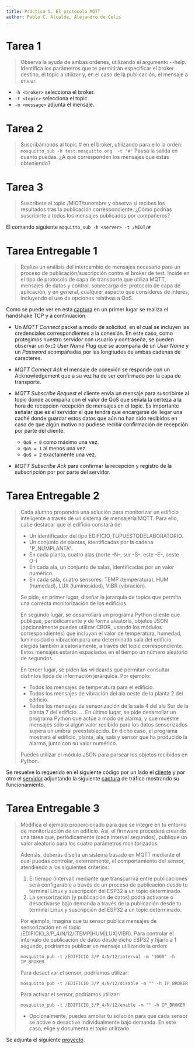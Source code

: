 ```yaml
---
title: Práctica 5. El protocolo MQTT
author: Pablo C. Alcalde, Alejandro de Celis
...
```


# Tarea 1
> Observa la ayuda de ambas ordenes, utilizando el argumento --help. Identifica los parámetros que te permitirán especificar el broker destino, el topic a utilizar y, en el caso de la publicación, el mensaje a enviar.

- `-h <broker>` selecciona el broker.
- `-t <topic>` selecciona el topic.
- `-m <message>` adjunta el mensaje.

# Tarea 2
> Suscribámonos al topic # en el broker, utilizando para ello la orden:
> `mosquitto_sub -h test.mosquitto.org  -t "#"`
> Pausa la salida en cuanto puedas. ¿A qué corresponden los mensajes que estás obteniendo?

# Tarea 3
> Suscríbete al topic /MIOT/tunombre y observa si recibes los resultados tras la publicación correspondiente. ¿Cómo podrías suscribirte a todos los mensajes publicados por compañeros?

El comando siguiente `moquitto_sub -h <server> -t /MIOT/#`

# Tarea Entregable 1
> Realiza un análisis del intercambio de mensajes necesario para un proceso de publicación/suscripción contra el broker de test. Incide en el tipo de protocolo de capa de transporte que utiliza MQTT, mensajes de datos y control, sobrecarga del protocolo de capa de aplicación, y en general, cualquier aspecto que consideres de interés, incluyendo el uso de opciones relativas a QoS.

Como se puede ver en esta [captura](./subscripcion.pcapng) en un primer lugar se realiza el handshake TCP y a continuación:
+ Un *MQTT Connect* packet a modo de solicitud, en el cual se incluyen las credenciales correspondientes a la conexión. En este caso, como protegimos nuestro servidor con usuario y contraseña, se pueden observar un `0xc2` *User Name Flag* que se acompaña de un *User Name* y un *Password* acompañadas por las longitudes de ambas cadenas de caracteres.

+ *MQTT Connect Ack* el mensaje de conexión se responde con un Acknowledgement que a su vez ha de ser confirmado por la capa de transporte.

+ *MQTT Subscribe Request* el cliente envia un mensaje para suscribirse al topic donde acompaña con el valor de QoS que señala la certeza a la hora de recepcion recepción de mensajes en el topic. Es importante señalar que es el servidor el que tendrá que encargarse de llegar una caché donde guardar estos datos que aún no han sido recibidos en caso de que algún motivo no pudiese recibir confirmación de recepción por parte del cliente.
  - `QoS = 0` como máximo una vez.
  - `QoS = 1` al menos una vez.
  - `QoS = 2` exactamente una vez.

+ *MQTT Subscribe Ack* para confirmar la recepción y registro de la subscripción por por parte del servidor.

# Tarea Entregable 2

> Cada alumno propondrá una solución para monitorizar un edificio inteligente a través de un sistema de mensajería MQTT. Para ello, cabe destacar que el edificio constará de:
>
> - Un identificador del tipo EDIFICIO_TUPUESTODELABORATORIO.
> - Un conjunto de plantas, identificadas por la cadena "P_NUMPLANTA".
> - En cada planta, cuatro alas (norte -N-, sur -S-, este -E-, oeste -O-)
> - En cada ala, un conjunto de salas, identificadas por un valor numérico.
> - En cada sala, cuatro sensores: TEMP (temperatura), HUM (humedad), LUX (luminosidad), VIBR (vibración).
>
> Se pide, en primer lugar, diseñar la jerarquía de topics que permita una correcta monitorización de los edificios.
>
> En segundo lugar, se desarrollará un programa Python cliente que publique, periódicamente y de forma aleatoria, objetos JSON (opcionalmente puedes utilizar CBOR, usando los módulos correspondientes) que incluyan el valor de temperatura, humedad, luminosidad o vibración para una determinada sala del edificio, elegida también aleatoriamente, a través del topic correspondiente. Estos mensajes estarán espaciados en el tiempo un número aleatorio de segundos.
>
> En tercer lugar, se piden las wildcards que permitan consultar distintos tipos de información jerárquica. Por ejemplo:
>
> - Todos los mensajes de temperatura para el edificio.
> - Todos los mensajes de vibración del ala oeste de la planta 2 del edificio.
> - Todos los mensajes de sensorización de la sala 4 del ala Sur de la planta 7 del edificio.
> ...
> En último lugar, se pide desarrollar un programa Python que actúe a modo de alarma, y que muestre mensajes sólo si algún valor recibido para los datos sensorizados supera un umbral preestablecido. En dicho caso, el programa mostrará el edificio, planta, ala, sala y sensor que ha producido la alarma, junto con su valor numérico.
>
> Puedes utilizar el módulo JSON para parsear los objetos recibidos en Python.

Se resuelve lo requerido en el siguiente código por un lado el [cliente](./mqtt_subscriber.py) y por otro el [servidor](./mqtt_basic.py) adjuntando la siguiente [captura](./funcionamiento_edificio.pcapng) de tráfico mostrando su funcionamiento.

# Tarea Entregable 3
> Modifica el ejemplo proporcionado para que se integre en tu entorno de monitorización de un edificio. Así, el firmware procederá creando una tarea que, periódicamente (cada interval segundos), publique un valor aleatorio para los cuatro parámetros monitorizados.
>
> Además, deberás diseña un sistema basado en MQTT mediante el cual puedas controlar, externamente, el comportamiento del sensor, atendiendo a los siguientes criterios:
>
> 1. El tiempo (interval) mediante que transcurrirá entre publicaciones será configurable a través de un proceso de publicación desde tu terminal Linux y suscripción del ESP32 a un topic determinado.
> 2. La sensorización (y publicación de datos) podrá activarse o desactivarse bajo demanda a través de la publicación desde tu terminal Linux y suscripción del ESP32 a un topic determinado.
>
> Por ejemplo, imagina que tu sensor publica mensajes de sensorización en el topic /EDIFICIO_3/P_4/N/12/(TEMP|HUM|LUX|VIBR). Para controlar el intervalo de publicación de datos desde dicho ESP32 y fijarlo a 1 segundo, podríamos publicar un mensaje utilizando la orden:
>
> `mosquitto_pub -t /EDIFICIO_3/P_4/N/12/interval -m "1000" -h IP_BROKER`
>
> Para desactivar el sensor, podríamos utilizar:
>
> `mosquitto_pub -t /EDIFICIO_3/P_4/N/12/disable -m "" -h IP_BROKER`
>
> Para activar el sensor, podríamos utilizar:
>
> `mosquitto_pub -t /EDIFICIO_3/P_4/N/12/enable -m "" -h IP_BROKER`
>
> + Opcionalmente, puedes ampliar tu solución para que cada sensor se active o desactive individualmente bajo demanda. En este caso, elige y documenta el topic utilizado.

Se adjunta el siguiente [proyecto](./tcp/README.md).
